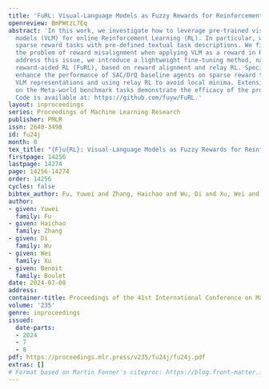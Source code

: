 ```yaml
---
title: 'FuRL: Visual-Language Models as Fuzzy Rewards for Reinforcement Learning'
openreview: BmPWtzL7Eq
abstract: 'In this work, we investigate how to leverage pre-trained visual-language
  models (VLM) for online Reinforcement Learning (RL). In particular, we focus on
  sparse reward tasks with pre-defined textual task descriptions. We first identify
  the problem of reward misalignment when applying VLM as a reward in RL tasks. To
  address this issue, we introduce a lightweight fine-tuning method, named Fuzzy VLM
  reward-aided RL (FuRL), based on reward alignment and relay RL. Specifically, we
  enhance the performance of SAC/DrQ baseline agents on sparse reward tasks by fine-tuning
  VLM representations and using relay RL to avoid local minima. Extensive experiments
  on the Meta-world benchmark tasks demonstrate the efficacy of the proposed method.
  Code is available at: https://github.com/fuyw/FuRL.'
layout: inproceedings
series: Proceedings of Machine Learning Research
publisher: PMLR
issn: 2640-3498
id: fu24j
month: 0
tex_title: "{F}u{RL}: Visual-Language Models as Fuzzy Rewards for Reinforcement Learning"
firstpage: 14256
lastpage: 14274
page: 14256-14274
order: 14256
cycles: false
bibtex_author: Fu, Yuwei and Zhang, Haichao and Wu, Di and Xu, Wei and Boulet, Benoit
author:
- given: Yuwei
  family: Fu
- given: Haichao
  family: Zhang
- given: Di
  family: Wu
- given: Wei
  family: Xu
- given: Benoit
  family: Boulet
date: 2024-07-08
address:
container-title: Proceedings of the 41st International Conference on Machine Learning
volume: '235'
genre: inproceedings
issued:
  date-parts:
  - 2024
  - 7
  - 8
pdf: https://proceedings.mlr.press/v235/fu24j/fu24j.pdf
extras: []
# Format based on Martin Fenner's citeproc: https://blog.front-matter.io/posts/citeproc-yaml-for-bibliographies/
---
```

